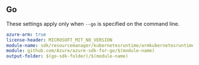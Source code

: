 ## Go

These settings apply only when `--go` is specified on the command line.

```yaml $(go) && $(track2)
azure-arm: true
license-header: MICROSOFT_MIT_NO_VERSION
module-name: sdk/resourcemanager/kubernetesruntime/armkubernetesruntime
module: github.com/Azure/azure-sdk-for-go/$(module-name)
output-folder: $(go-sdk-folder)/$(module-name)
```
